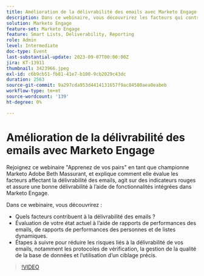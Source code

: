 ```yaml
---
title: Amélioration de la délivrabilité des emails avec Marketo Engage
description: Dans ce webinaire, vous découvrirez les facteurs qui contribuent à la délivrabilité des emails.  Évaluation de votre état actuel à l’aide de rapports de performances des emails, de rapports de performances des personnes et de listes dynamiques.  Étapes à suivre pour réduire les risques liés à la délivrabilité de vos emails, notamment les protocoles de vérification, la gestion de la qualité de la base de données et l’utilisation d’un ciblage précis.
solution: Marketo Engage
feature-set: Marketo Engage
feature: Smart Lists, Deliverability, Reporting
role: Admin
level: Intermediate
doc-type: Event
last-substantial-update: 2023-09-07T00:00:00Z
jira: KT-13911
thumbnail: 3423966.jpeg
exl-id: c6b9cb51-fb81-41e7-b100-9cb2029c43dc
duration: 2563
source-git-commit: 9a297cda953d4414131657f9ac84580aea0eabeb
workflow-type: tm+mt
source-wordcount: '139'
ht-degree: 0%

---
```


# Amélioration de la délivrabilité des emails avec Marketo Engage

Rejoignez ce webinaire &quot;Apprenez de vos pairs&quot; en tant que championne Marketo Adobe Beth Massurant, et explique comment elle évalue les facteurs affectant la délivrabilité des emails, agit sur des indicateurs rouges et assure une bonne délivrabilité à l’aide de fonctionnalités intégrées dans Marketo Engage.

Dans ce webinaire, vous découvrirez :

* Quels facteurs contribuent à la délivrabilité des emails ?
* Évaluation de votre état actuel à l’aide de rapports de performances des emails, de rapports de performances des personnes et de listes dynamiques.
* Étapes à suivre pour réduire les risques liés à la délivrabilité de vos emails, notamment les protocoles de vérification, la gestion de la qualité de la base de données et l’utilisation d’un ciblage précis.

>[!VIDEO](https://video.tv.adobe.com/v/3423966/?learn=on)
